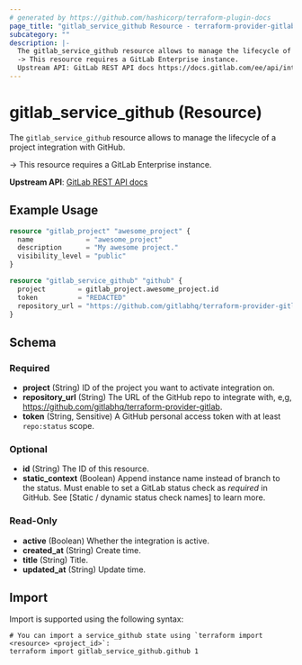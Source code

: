 ```yaml
---
# generated by https://github.com/hashicorp/terraform-plugin-docs
page_title: "gitlab_service_github Resource - terraform-provider-gitlab"
subcategory: ""
description: |-
  The gitlab_service_github resource allows to manage the lifecycle of a project integration with GitHub.
  -> This resource requires a GitLab Enterprise instance.
  Upstream API: GitLab REST API docs https://docs.gitlab.com/ee/api/integrations.html#github
---
```


# gitlab_service_github (Resource)

The `gitlab_service_github` resource allows to manage the lifecycle of a project integration with GitHub.

-> This resource requires a GitLab Enterprise instance.

**Upstream API**: [GitLab REST API docs](https://docs.gitlab.com/ee/api/integrations.html#github)

## Example Usage

```terraform
resource "gitlab_project" "awesome_project" {
  name             = "awesome_project"
  description      = "My awesome project."
  visibility_level = "public"
}

resource "gitlab_service_github" "github" {
  project        = gitlab_project.awesome_project.id
  token          = "REDACTED"
  repository_url = "https://github.com/gitlabhq/terraform-provider-gitlab"
}
```

<!-- schema generated by tfplugindocs -->
## Schema

### Required

- **project** (String) ID of the project you want to activate integration on.
- **repository_url** (String) The URL of the GitHub repo to integrate with, e,g, https://github.com/gitlabhq/terraform-provider-gitlab.
- **token** (String, Sensitive) A GitHub personal access token with at least `repo:status` scope.

### Optional

- **id** (String) The ID of this resource.
- **static_context** (Boolean) Append instance name instead of branch to the status. Must enable to set a GitLab status check as _required_ in GitHub. See [Static / dynamic status check names] to learn more.

### Read-Only

- **active** (Boolean) Whether the integration is active.
- **created_at** (String) Create time.
- **title** (String) Title.
- **updated_at** (String) Update time.

## Import

Import is supported using the following syntax:

```shell
# You can import a service_github state using `terraform import <resource> <project_id>`:
terraform import gitlab_service_github.github 1
```
